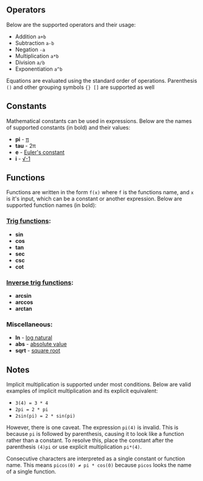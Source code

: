 
## Operators
Below are the supported operators and their usage:
 - Addition `a+b`
 - Subtraction `a-b`
 - Negation `-a`
 - Multiplication `a*b`
 - Division `a/b`
 - Exponentiation `a^b`

Equations are evaluated using the standard order of operations. Parenthesis `()` and other grouping symbols `{} []` are supported as well


## Constants
Mathematical constants can be used in expressions. Below are the names of supported constants (in bold) and their values:
 - **pi** - [π](https://en.wikipedia.org/wiki/Pi)
 - **tau** - 2π
 - **e** - [Euler's constant](https://en.wikipedia.org/wiki/Euler%27s_constant)
 - **i** - [√-1](https://en.wikipedia.org/wiki/Imaginary_number)


## Functions
Functions are written in the form `f(x)` where `f` is the functions name, and `x` is it's input, which can be a constant or another expression. Below are supported function names (in bold):
 ### [Trig functions](https://en.wikipedia.org/wiki/Trigonometric_functions):
- **sin**
- **cos**
- **tan**
- **sec**
- **csc**
- **cot**

### [Inverse trig functions](https://en.wikipedia.org/wiki/Inverse_trigonometric_functions):
- **arcsin**
- **arccos**
- **arctan**

### Miscellaneous:
- **ln** - [log natural](https://en.wikipedia.org/wiki/Natural_logarithm)
- **abs** - [absolute value](https://en.wikipedia.org/wiki/Absolute_value)
- **sqrt** - [square root](https://en.wikipedia.org/wiki/Square_root)


## Notes
Implicit multiplication is supported under most conditions. Below are valid examples of implicit multiplication and its explicit equivalent:
-  `3(4) = 3 * 4` 
- `2pi = 2 * pi`
- `2sin(pi) = 2 * sin(pi)`

However, there is one caveat. The expression `pi(4)` is invalid. This is because `pi` is followed by parenthesis, causing it to look like a function rather than a constant. To resolve this, place the constant after the parenthesis `(4)pi` or use explicit multiplication `pi*(4)`.

Consecutive characters are interpreted as a single constant or function name. This means `picos(0) ≠ pi * cos(0)` because `picos` looks the name of a single function.



